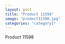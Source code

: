 ```yaml
---
layout: post
title: "Product 11598"
image: "product11598.jpg"
categories: "category1"
---
```

Product 11598
